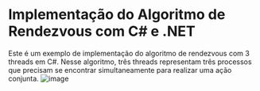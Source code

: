# Implementação do Algoritmo de Rendezvous com C# e .NET

Este é um exemplo de implementação do algoritmo de rendezvous com 3 threads em C#. Nesse algoritmo, três threads representam três processos que precisam se encontrar simultaneamente para realizar uma ação conjunta.
![image](https://user-images.githubusercontent.com/100805583/229358241-dc4939be-3724-488f-acc4-6da210dd3e83.png)

